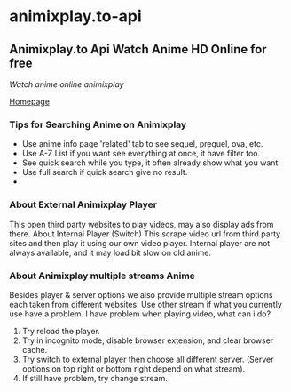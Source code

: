 # animixplay.to-api
## Animixplay.to Api Watch Anime HD Online for free

*Watch anime online animixplay*

[Homepage](https://animixplay.fun)

### Tips for Searching Anime on Animixplay
- Use anime info page 'related' tab to see sequel, prequel, ova, etc.
- Use A-Z List if you want see everything at once, it have filter too.
- See quick search while you type, it often already show what you want.
- Use full search if quick search give no result.
- 
### About External Animixplay Player
This open third party websites to play videos, may also display ads from there.
About Internal Player (Switch)
This scrape video url from third party sites and then play it using our own video player.
Internal player are not always available, and it may load bit slow on old anime.
### About Animixplay multiple streams Anime
Besides player & server options we also provide multiple stream options each taken from different websites. Use other stream if what you currently use have a problem.
I have problem when playing video, what can i do?
1. Try reload the player.
2. Try in incognito mode, disable browser extension, and clear browser cache.
3. Try switch to external player then choose all different server. (Server options on top right or bottom right depend on what stream).
4. If still have problem, try change stream.
